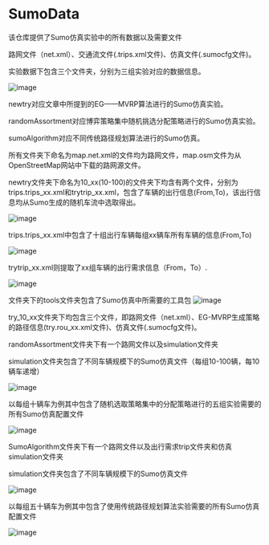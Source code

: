 # SumoData
该仓库提供了Sumo仿真实验中的所有数据以及需要文件

路网文件（net.xml）、交通流文件(.trips.xml文件)、仿真文件(.sumocfg文件)。

实验数据下包含三个文件夹，分别为三组实验对应的数据信息。

![image](https://github.com/user-attachments/assets/1f2866e4-3c22-463c-b5fb-87771c8d64bf)

newtry对应文章中所提到的EG——MVRP算法进行的Sumo仿真实验。

randomAssortment对应博弈策略集中随机挑选分配策略进行的Sumo仿真实验。

sumoAlgorithm对应不同传统路径规划算法进行的Sumo仿真。

所有文件夹下命名为map.net.xml的文件均为路网文件，map.osm文件为从OpenStreetMap网站中下载的路网源文件。

newtry文件夹下命名为10_xx(10-100)的文件夹下均含有两个文件，分别为trips.trips_xx.xml和trytrip_xx.xml，包含了车辆的出行信息(From,To)，该出行信息均从Sumo生成的随机车流中选取得出。

![image](https://github.com/user-attachments/assets/b03cb5f2-c5ae-440e-8d60-c9b7e8166833)


trips.trips_xx.xml中包含了十组出行车辆每组xx辆车所有车辆的信息(From,To)

![image](https://github.com/user-attachments/assets/99475290-e640-45b4-810c-d5985f8be6ca)

trytrip_xx.xml则提取了xx组车辆的出行需求信息（From，To）.

![image](https://github.com/user-attachments/assets/e8396e1c-8aa9-4e72-9c41-5bc8b891acfb)

文件夹下的tools文件夹包含了Sumo仿真中所需要的工具包
![image](https://github.com/user-attachments/assets/fb8f9160-78f6-4f1e-9338-f82033ebf4d8)

try_10_xx文件夹下均包含三个文件，即路网文件（net.xml）、EG-MVRP生成策略的路径信息(try.rou_xx.xml文件)、仿真文件(.sumocfg文件)。

randomAssortment文件夹下有一个路网文件以及simulation文件夹

simulation文件夹包含了不同车辆规模下的Sumo仿真文件（每组10-100辆，每10辆车递增）

![image](https://github.com/user-attachments/assets/68129dd8-97a9-4f4c-b889-229e5b30e19a)

以每组十辆车为例其中包含了随机选取策略集中的分配策略进行的五组实验需要的所有Sumo仿真配置文件

![image](https://github.com/user-attachments/assets/4fb245da-d403-47ff-bd3a-66e4b7058c76)

SumoAlgorithm文件夹下有一个路网文件以及出行需求trip文件夹和仿真simulation文件夹

simulation文件夹包含了不同车辆规模下的Sumo仿真文件

![image](https://github.com/user-attachments/assets/c7473e67-6fda-46b1-a87e-04f03e703b6e)

以每组五十辆车为例其中包含了使用传统路径规划算法实验需要的所有Sumo仿真配置文件

![image](https://github.com/user-attachments/assets/9c96c09d-e420-47ba-bbd6-24590012ad81)
